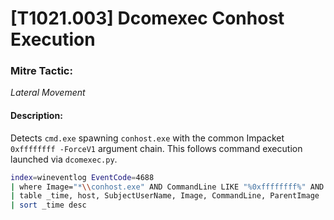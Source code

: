 # [T1021.003] Dcomexec Conhost Execution

### Mitre Tactic:  
*Lateral Movement*

#### Description:  
Detects `cmd.exe` spawning `conhost.exe` with the common Impacket `0xffffffff -ForceV1` argument chain. This follows command execution launched via `dcomexec.py`.

```bash
index=wineventlog EventCode=4688
| where Image="*\\conhost.exe" AND CommandLine LIKE "%0xffffffff%" AND CommandLine LIKE "%ForceV1%"
| table _time, host, SubjectUserName, Image, CommandLine, ParentImage
| sort _time desc
```